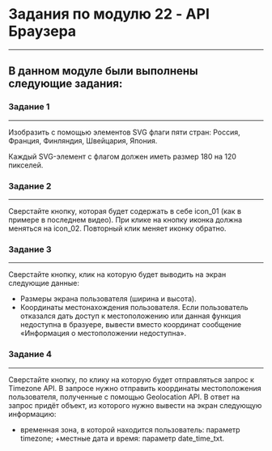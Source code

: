 # **Задания по модулю 22 - API Браузера**
___________

## **В данном модуле были выполнены следующие задания:**

### **Задание 1**
____

Изобразить с помощью элементов SVG флаги пяти стран: Россия, Франция, Финляндия, Швейцария, Япония.

Каждый SVG-элемент с флагом должен иметь размер 180 на 120 пикселей.

### **Задание 2**
____

Сверстайте кнопку, которая будет содержать в себе icon_01 (как в примере в последнем видео). При клике на кнопку иконка должна меняться на icon_02. Повторный клик меняет иконку обратно.

### **Задание 3**
____
Сверстайте кнопку, клик на которую будет выводить на экран следующие данные:

+ Размеры экрана пользователя (ширина и высота).
+ Координаты местонахождения пользователя. Если пользователь отказался дать доступ к местоположению или данная функция недоступна в бразуере, вывести вместо координат сообщение «Информация о местоположении недоступна».

### **Задание 4**
____

Сверстайте кнопку, по клику на которую будет отправляться запрос к Timezone API. В запросе нужно отправить координаты местоположения пользователя, полученные с помощью Geolocation API. В ответ на запрос придёт объект, из которого нужно вывести на экран следующую информацию:

+ временная зона, в которой находится пользователь: параметр timezone;
+местные дата и время: параметр date_time_txt.

